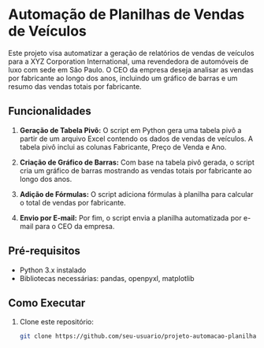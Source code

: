 # Automação de Planilhas de Vendas de Veículos

Este projeto visa automatizar a geração de relatórios de vendas de veículos para a XYZ Corporation International, uma revendedora de automóveis de luxo com sede em São Paulo. O CEO da empresa deseja analisar as vendas por fabricante ao longo dos anos, incluindo um gráfico de barras e um resumo das vendas totais por fabricante.

## Funcionalidades

1. **Geração de Tabela Pivô:** O script em Python gera uma tabela pivô a partir de um arquivo Excel contendo os dados de vendas de veículos. A tabela pivô inclui as colunas Fabricante, Preço de Venda e Ano.

2. **Criação de Gráfico de Barras:** Com base na tabela pivô gerada, o script cria um gráfico de barras mostrando as vendas totais por fabricante ao longo dos anos.

3. **Adição de Fórmulas:** O script adiciona fórmulas à planilha para calcular o total de vendas por fabricante.

4. **Envio por E-mail:** Por fim, o script envia a planilha automatizada por e-mail para o CEO da empresa.

## Pré-requisitos

- Python 3.x instalado
- Bibliotecas necessárias: pandas, openpyxl, matplotlib

## Como Executar

1. Clone este repositório:

   ```bash
   git clone https://github.com/seu-usuario/projeto-automacao-planilhas.git
